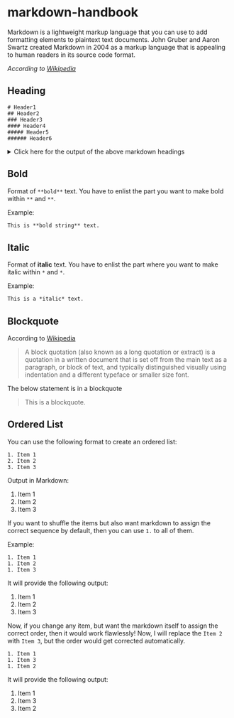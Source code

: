 # markdown-handbook

Markdown is a lightweight markup language that you can use to add formatting elements to plaintext text documents. John Gruber and Aaron Swartz created Markdown in 2004 as a markup language that is appealing to human readers in its source code format. 

*According to [Wikipedia](https://en.wikipedia.org/wiki/Markdown)*

## Heading

```
# Header1
## Header2
### Header3
#### Header4
##### Header5
###### Header6
```

<details>
<summary>Click here for the output of the above markdown headings</summary>

<br>

# This is Header 1

## This is Header 2

### This is Header 3

#### This is Header 4

##### This is Header 5

###### This is Header 6

</details>

## Bold

Format of `**bold**` text. You have to enlist the part you want to make bold within `**` and `**`.

Example:

```markdown
This is **bold string** text.
```

## Italic
Format of **italic** text. You have to enlist the part where you want to make italic within `*` and `*`.

Example:

```markdown
This is a *italic* text.
```

## Blockquote
According to [Wikipedia](https://en.wikipedia.org/wiki/Block_quotation)
> A block quotation (also known as a long quotation or extract) is a quotation in a written document that is set off from the main text as a paragraph, or block of text, and typically distinguished visually using indentation and a different typeface or smaller size font.

The below statement is in a blockquote

> This is a blockquote.

## Ordered List

You can use the following format to create an ordered list:

```    
1. Item 1
2. Item 2
3. Item 3
```
Output in Markdown:

1. Item 1
2. Item 2
3. Item 3

If you want to shuffle the items but also want markdown to assign the correct sequence by default, then you can use `1.` to all of them.

Example:

```
1. Item 1
1. Item 2
1. Item 3
```

It will provide the following output:

1. Item 1
1. Item 2
1. Item 3

Now, if you change any item, but want the markdown itself to assign the correct order, then it would work flawlessly! Now, I will replace the `Item 2` with `Item 3`, but the order would get corrected automatically.

```
1. Item 1
1. Item 3
1. Item 2
```

It will provide the following output:

1. Item 1
1. Item 3
1. Item 2




